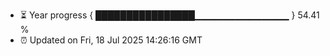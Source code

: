 - ⏳ Year progress { ████████████████▁▁▁▁▁▁▁▁▁▁▁▁▁▁ } 54.41 %
- ⏰ Updated on Fri, 18 Jul 2025 14:26:16 GMT

